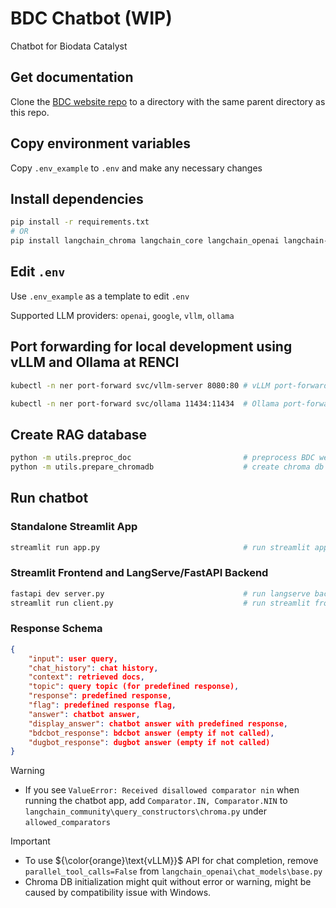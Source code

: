 # BDC Chatbot (WIP)

Chatbot for Biodata Catalyst

## Get documentation
Clone the [BDC website repo](https://github.com/stagecc/interim-bdc-website/tree/main) to a directory with the same parent directory as this repo.

## Copy environment variables
Copy `.env_example` to `.env` and make any necessary changes

## Install dependencies

```bash
pip install -r requirements.txt
# OR
pip install langchain_chroma langchain_core langchain_openai langchain-community langchain langchain-ollama langserve[all] langchain-cli flashrank chroma-hnswlib langchain-google-genai rank_bm25 nemoguardrails streamlit fastapi[standard] scikit-learn nltk beautifulsoup4 Babel python-dotenv

```

## Edit `.env`

Use `.env_example` as a template to edit `.env` 

Supported LLM providers: `openai`, `google`, `vllm`, `ollama`

## Port forwarding for local development using vLLM and Ollama at RENCI

```bash
kubectl -n ner port-forward svc/vllm-server 8080:80 # vLLM port-forward

kubectl -n ner port-forward svc/ollama 11434:11434  # Ollama port-forward
```

## Create RAG database

```bash
python -m utils.preproc_doc                         # preprocess BDC website repo
python -m utils.prepare_chromadb                    # create chroma db
```

## Run chatbot
### Standalone Streamlit App
```bash
streamlit run app.py                                # run streamlit app
```

### Streamlit Frontend and LangServe/FastAPI Backend
```bash
fastapi dev server.py                               # run langserve backend
streamlit run client.py                             # run streamlit frontend
```

### Response Schema
```json
{
    "input": user query,
    "chat_history": chat history,
    "context": retrieved docs,
    "topic": query topic (for predefined response),
    "response": predefined response,
    "flag": predefined response flag,
    "answer": chatbot answer,
    "display_answer": chatbot answer with predefined response,
    "bdcbot_response": bdcbot answer (empty if not called),
    "dugbot_response": dugbot answer (empty if not called)
}
```


> [!WARNING]
>
> - If you see `ValueError: Received disallowed comparator nin` when running the chatbot app, add `Comparator.IN, Comparator.NIN` to `langchain_community\query_constructors\chroma.py` under `allowed_comparators`

> [!IMPORTANT]
>
> - To use ${\color{orange}\text{vLLM}}$ API for chat completion, remove `parallel_tool_calls=False` from `langchain_openai\chat_models\base.py`
> - Chroma DB initialization might quit without error or warning, might be caused by compatibility issue with Windows.
